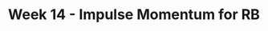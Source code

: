---
title: Week 14 - Impulse Momentum for RB
contents:
  - date: 2025-04-14
    items:
      - type: lecture
        topics:
          - Impulse Momentum for RB
      - type: problem_set
        title: Set 23 - Impulse Momentum for RB
        description: Impulse Momentum for RB
        link: "https://drive.google.com/file/d/1KllpcrDVxXPpmR3MhVBo8uygIOIQeLGb/view?usp=sharing"

  - date: 2025-04-16
    items:
      - type: lecture
        topics:
          - Set 23 Exercises
      - type: homework
        title: HW012 - Ice Skater Angular Momentum Conservation
        link: "###"
        due_date: 2025-04-23
      - type: exercise

  - date: 2025-04-18
    items:
      - type: lecture
        topics:
          - No Class

---